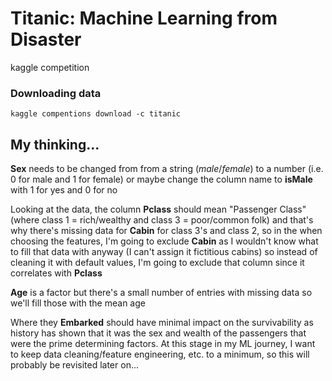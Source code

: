 # Titanic: Machine Learning from Disaster
kaggle competition

### Downloading data
`kaggle compentions download -c titanic`

## My thinking...
**Sex** needs to be changed from from a string (*male*/*female*) to a number (i.e. 0 for male and 1 for female) or maybe change the column name to **isMale** with 1 for yes and 0 for no

Looking at the data, the column **Pclass** should mean "Passenger Class" (where class 1 = rich/wealthy and class 3 = poor/common folk) and that's why there's missing data for **Cabin** for class 3's and class 2, so in the when choosing the features, I'm going to exclude **Cabin** as I wouldn't know what to fill that data with anyway (I can't assign it fictitious cabins) so instead of cleaning it with default values, I'm going to exclude that column since it correlates with **Pclass**

**Age** is a factor but there's a small number of entries with missing data so we'll fill those with the mean age

Where they **Embarked** should have minimal impact on the survivability as history has shown that it was the sex and wealth of the passengers that were the prime determining factors.  At this stage in my ML journey, I want to keep data cleaning/feature engineering, etc. to a minimum, so this will probably be revisited later on...
